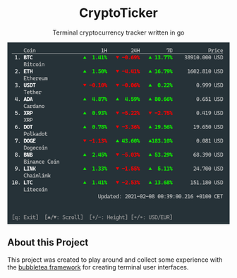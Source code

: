 <h1 align="center">CryptoTicker</h1>
<p align="center">
Terminal cryptocurrency tracker written in go
</p>
<p align="center">
<img align="center" src="./docs/image.png"/>
</p>

## About this Project

This project was created to play around and collect some experience with the [bubbletea framework](https://github.com/charmbracelet/bubbletea) for creating terminal user interfaces.
